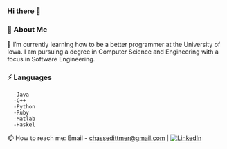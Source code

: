 ###  Hi there 👋

### 💬 About Me

<!--
**ChaseDitt/ChaseDitt** is a ✨ _special_ ✨ repository because its `README.md` (this file) appears on your GitHub profile.

Here are some ideas to get you started:

- 🔭 I’m currently working on ...
- 🌱 I’m currently learning ...
- 👯 I’m looking to collaborate on ...
- 🤔 I’m looking for help with ...
- 💬 Ask me about ...
- 📫 How to reach me: ...
- 😄 Pronouns: ...
- ⚡ Fun fact: ...
-->
🌱 I’m currently learning how to be a better programmer at the University of Iowa. I am pursuing a degree in Computer Science and Engineering with a focus in Software Engineering.





### ⚡ Languages
      -Java
      -C++
      -Python
      -Ruby
      -Matlab
      -Haskel
      






📫 How to reach me: Email - chassedittmer@gmail.com | [![LinkedIn](https://img.shields.io/badge/LinkedIn-000000?style=for-the-badge&logo=LinkedIn&logoColor=white)](https://www.linkedin.com/in/chase-dittmer/)


